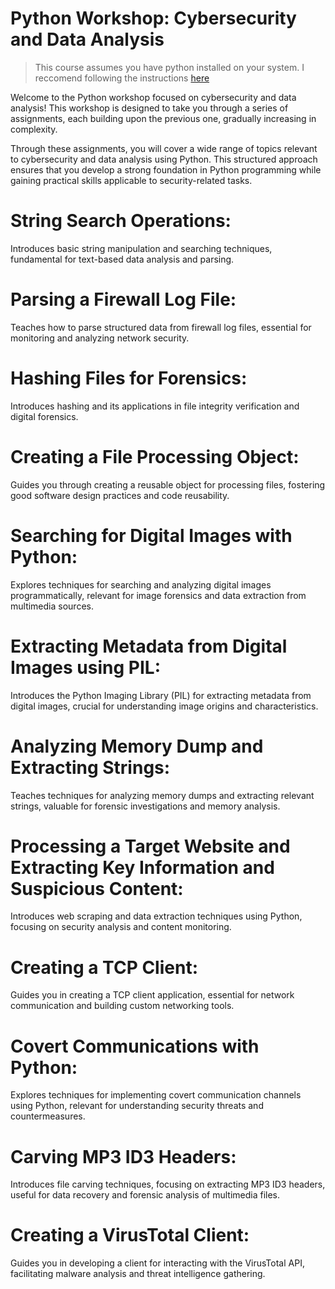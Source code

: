 # Python Workshop: Cybersecurity and Data Analysis

> This course assumes you have python installed on your system. I reccomend following the instructions [here](https://www.python.org/downloads/) 

Welcome to the Python workshop focused on cybersecurity and data analysis! This workshop is designed to take you through a series of assignments, each building upon the previous one, gradually increasing in complexity. 

Through these assignments, you will cover a wide range of topics relevant to cybersecurity and data analysis using Python. This structured approach ensures that you develop a strong foundation in Python programming while gaining practical skills applicable to security-related tasks.

# String Search Operations: 
Introduces basic string manipulation and searching techniques, fundamental for text-based data analysis and parsing.

# Parsing a Firewall Log File: 
Teaches how to parse structured data from firewall log files, essential for monitoring and analyzing network security.
# Hashing Files for Forensics: 
Introduces hashing and its applications in file integrity verification and digital forensics.

# Creating a File Processing Object:
Guides you through creating a reusable object for processing files, fostering good software design practices and code reusability.

# Searching for Digital Images with Python: 
Explores techniques for searching and analyzing digital images programmatically, relevant for image forensics and data extraction from multimedia sources.

# Extracting Metadata from Digital Images using PIL:
Introduces the Python Imaging Library (PIL) for extracting metadata from digital images, crucial for understanding image origins and characteristics.

# Analyzing Memory Dump and Extracting Strings: 
Teaches techniques for analyzing memory dumps and extracting relevant strings, valuable for forensic investigations and memory analysis.

# Processing a Target Website and Extracting Key Information and Suspicious Content: 
Introduces web scraping and data extraction techniques using Python, focusing on security analysis and content monitoring.
# Creating a TCP Client: 
Guides you in creating a TCP client application, essential for network communication and building custom networking tools.
# Covert Communications with Python: 
Explores techniques for implementing covert communication channels using Python, relevant for understanding security threats and countermeasures.
# Carving MP3 ID3 Headers: 
Introduces file carving techniques, focusing on extracting MP3 ID3 headers, useful for data recovery and forensic analysis of multimedia files.
# Creating a VirusTotal Client: 
Guides you in developing a client for interacting with the VirusTotal API, facilitating malware analysis and threat intelligence gathering.